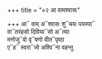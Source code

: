 +++
title = "०२ आ वामश्वासः"

+++
आ᳓ वाम् अ᳓श्वासः शु᳓चयः पयस्पा᳓  
वा᳓तरंहसो दिविया᳓सो अ᳓त्याः  
मनोजु᳓वो वृ᳓षणो वीत᳓पृष्ठा  
ए᳓ह᳓ स्वरा᳓जो अश्वि᳓ना वहन्तु